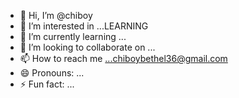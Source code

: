 - 👋 Hi, I’m @chiboy
- 👀 I’m interested in ...LEARNING
- 🌱 I’m currently learning ...
- 💞️ I’m looking to collaborate on ...
- 📫 How to reach me ...chiboybethel36@gmail.com
- 😄 Pronouns: ...
- ⚡ Fun fact: ...

<!---
chiboyai/chiboyai is a ✨ special ✨ repository because its `README.md` (this file) appears on your GitHub profile.
You can click the Preview link to take a look at your changes.
--->
